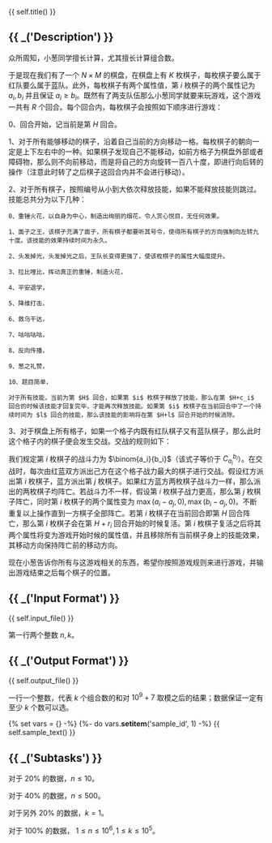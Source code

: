 {{ self.title() }}


## {{ _('Description') }}

众所周知，小葱同学擅长计算，尤其擅长计算组合数。

于是现在我们有了一个 $N\times M$ 的棋盘，在棋盘上有 $K$ 枚棋子，每枚棋子要么属于红队要么属于蓝队。此外，每枚棋子有两个属性值，第 $i$ 枚棋子的两个属性记为 $a_i,b_i$ 并且保证 $a_i\geq b_i$。既然有了两支队伍那么小葱同学就要来玩游戏，这个游戏一共有 $R$ 个回合。每个回合内，每枚棋子会按照如下顺序进行游戏：

0、回合开始，记当前是第 $H$ 回合。

1、对于所有能够移动的棋子，沿着自己当前的方向移动一格。每枚棋子的朝向一定是上下左右中的一种。如果棋子发现自己不能移动，如前方格子为棋盘外部或者障碍物，那么则不向前移动，而是将自己的方向旋转一百八十度，即进行向后转的操作（注意此时转了之后棋子这回合内并不会进行移动）。

2、对于所有棋子，按照编号从小到大依次释放技能，如果不能释放技能则跳过。技能总共分为以下几种：

	0、重锤火花，以自身为中心，制造出绚丽的烟花，令人赏心悦目，无任何效果。

	1、面子之王，该棋子充满了面子，所有棋子都要听其号令，使得所有棋子的方向强制向左转九十度。该技能的效果持续时间为永久。

	2、头发掉光，头发掉光之后，王队长变得更强了，使该枚棋子的属性大幅度提升。

	3、拉比哩比，挥动真正的重锤，制造火花，

	4、平安退学，

	5、降维打击，

	6、救乌干达，
	
	7、咕咕咕咕，
	
	8、反向传播，
	
	9、葱之礼赞，

	10、题目简单，

	对于所有技能，当前为第 $H$ 回合，如果第 $i$ 枚棋子释放了技能，那么在第 $H+c_i$ 回合的时候该技能才回复完毕，才能再次释放技能。如果第 $i$ 枚棋子在当前回合中了一个持续时间为 $l$ 回合的技能，那么该技能的影响将在第 $H+l$ 回合开始的时候消除。

3、对于棋盘上所有格子，如果一个格子内既有红队棋子又有蓝队棋子，那么此时这个格子内的棋子便会发生交战。交战的规则如下：

我们规定第 $i$ 枚棋子的战斗力为 $\binom{a_i}{b_i}$（该式子等价于 $C_{a_i}^{b_i}$）。在交战时，每次由红蓝双方派出己方在这个格子战力最大的棋子进行交战。假设红方派出第 $i$ 枚棋子，蓝方派出第 $j$ 枚棋子。如果红方蓝方两枚棋子战斗力一样，那么派出的两枚棋子均阵亡。若战斗力不一样，假设第 $i$ 枚棋子战力更高，那么第 $j$ 枚棋子阵亡，同时第 $i$ 枚棋子的两个属性变为 $\max\left(a_i-a_j,0\right),\max\left(b_i-a_j,0\right)$。不断重复以上操作直到一方棋子全部阵亡。若第 $i$ 枚棋子在当前回合即第 $H$ 回合阵亡，那么第 $i$ 枚棋子会在第 $H+r_i$ 回合开始的时候复活。第 $i$ 枚棋子复活之后将其两个属性将变为游戏开始时候的属性值，并且移除所有当前棋子身上的技能效果，其移动方向保持阵亡前的移动方向。


现在小葱告诉你所有与这游戏相关的东西，希望你按照游戏规则来进行游戏，并输出游戏结束之后每个棋子的位置。

## {{ _('Input Format') }}

{{ self.input_file() }}


第一行两个整数 $n,k$。


## {{ _('Output Format') }}

{{ self.output_file() }}

一行一个整数，代表 $k$ 个组合数的和对 $10^9+7$ 取模之后的结果；数据保证一定有至少 $k$ 个数可以选。

{% set vars = {} -%}
{%- do vars.__setitem__('sample_id', 1) -%}
{{ self.sample_text() }}


## {{ _('Subtasks') }}

对于 $20\%$ 的数据，$n\leq 10$。

对于 $40\%$ 的数据，$n\leq 500$。

对于另外 $20\%$ 的数据，$k=1$。

对于 $100\%$ 的数据， $1\leq n\leq 10^6,1\leq k\leq 10^5$。


